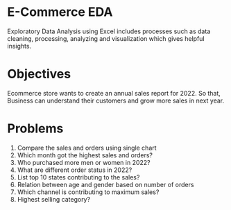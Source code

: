 # E-Commerce EDA
Exploratory Data Analysis using Excel includes processes such as data cleaning, processing, analyzing and visualization which gives helpful insights.

# Objectives
Ecommerce store wants to create an annual sales report for 2022. So that, Business can understand their customers and grow more sales in next year. 

# Problems
1. Compare the sales and orders using single chart
2. Which month got the highest sales and orders?
3. Who purchased more men or women in 2022?
4. What are different order status in 2022?
5. List top 10 states contributing to the sales?
6. Relation between age and gender based on number of orders
7. Which channel is contributing to maximum sales?
8. Highest selling category?
